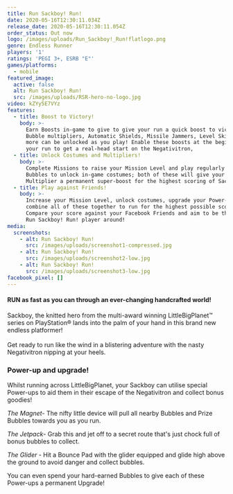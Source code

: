 ```yaml
---
title: Run Sackboy! Run!
date: 2020-05-16T12:30:11.034Z
release_date: 2020-05-16T12:30:11.054Z
order_status: Out now
logo: /images/uploads/Run_Sackboy!_Run!flatlogo.png
genre: Endless Runner
players: '1'
ratings: 'PEGI 3+, ESRB "E"'
games/platforms:
  - mobile
featured_image:
  active: false
  alt: Run Sackboy! Run!
  src: /images/uploads/RSR-hero-no-logo.jpg
video: kZYy5E7VYz
features:
  - title: Boost to Victory!
    body: >-
      Earn Boosts in-game to give to give your run a quick boost to victory!
      Bubble multipliers, Automatic Shields, Missile Jammers, Level Skips and
      more can be unlocked as you play! Enable these boosts at the beginning of
      your run to get a real-head start on the Negativitron,
  - title: Unlock Costumes and Multipliers!
    body: >-
      Complete Missions to raise your Mission Level and play regularly to earn
      Bubbles to unlock in-game costumes; both of these will give your Score
      Multiplier a permanent super-boost for the highest scoring of Sackfolk!
  - title: Play against Friends!
    body: >-
      Increase your Mission Level, unlock costumes, upgrade your Power-ups and
      combine all of these together to run for the highest possible score!
      Compare your score against your Facebook Friends and aim to be the best
      Run Sackboy! Run! player around!
media:
  screenshots:
    - alt: Run Sackboy! Run!
      src: /images/uploads/screenshot1-compressed.jpg
    - alt: Run Sackboy! Run!
      src: /images/uploads/screenshot2-low.jpg
    - alt: Run Sackboy! Run!
      src: /images/uploads/screenshot3-low.jpg
facebook_pixel: []
---
```

#### RUN as fast as you can through an ever-changing handcrafted world!

Sackboy, the knitted hero from the multi-award winning LittleBigPlanet™ series on PlayStation® lands into the palm of your hand in this brand new endless platformer!\
\
Get ready to run like the wind in a blistering adventure with the nasty Negativitron nipping at your heels.

### Power-up and upgrade!

Whilst running across LittleBigPlanet, your Sackboy can utilise special Power-ups to aid them in their escape of the Negativitron and collect bonus goodies!

*The Magnet*- The nifty little device will pull all nearby Bubbles and Prize Bubbles towards you as you run.

*The Jetpack*- Grab this and jet off to a secret route that's just chock full of bonus bubbles to collect.

*The Glider* - Hit a Bounce Pad with the glider equipped and glide high above the ground to avoid danger and collect bubbles.

You can even spend your hard-earned Bubbles to give each of these Power-ups a permanent Upgrade!
